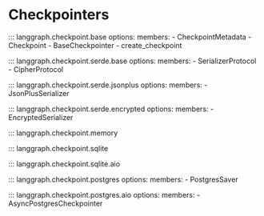 # Checkpointers

::: langgraph.checkpoint.base
    options:
      members:
        - CheckpointMetadata
        - Checkpoint
        - BaseCheckpointer
        - create_checkpoint

::: langgraph.checkpoint.serde.base
    options:
      members:
        - SerializerProtocol
        - CipherProtocol

::: langgraph.checkpoint.serde.jsonplus
    options:
      members:
        - JsonPlusSerializer

::: langgraph.checkpoint.serde.encrypted
    options:
      members:
        - EncryptedSerializer

::: langgraph.checkpoint.memory

::: langgraph.checkpoint.sqlite

::: langgraph.checkpoint.sqlite.aio

::: langgraph.checkpoint.postgres
    options:
      members:
        - PostgresSaver

::: langgraph.checkpoint.postgres.aio
    options:
      members:
        - AsyncPostgresCheckpointer
